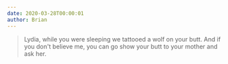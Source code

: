 ```yaml
---
date: 2020-03-28T00:00:01
author: Brian
---
```


> Lydia, while you were sleeping we tattooed a wolf on your butt. And if you don't believe me, you can go show your butt to your mother and ask her.